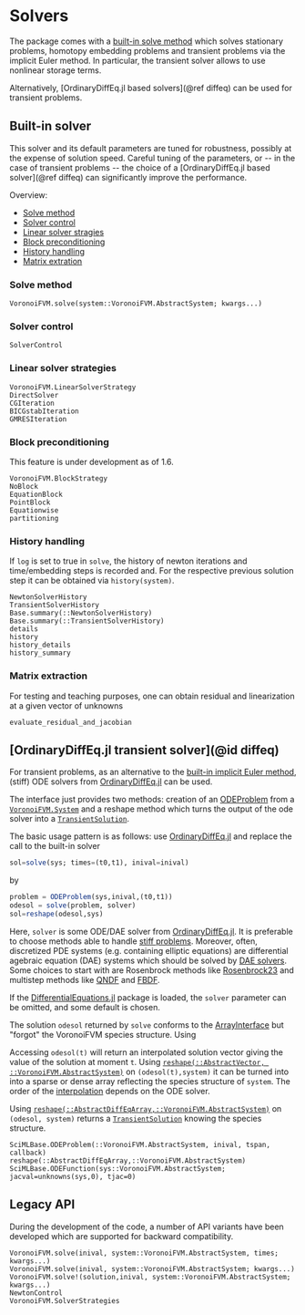 # Solvers

The package comes with a [built-in solve method](@ref "Built-in solver") which solves 
stationary problems, homotopy embedding problems and transient problems 
via the implicit Euler method. In particular, the transient solver allows to use
nonlinear storage terms.

Alternatively, [OrdinaryDiffEq.jl based solvers](@ref diffeq) can be used 
for transient problems.


## Built-in solver
This solver and its default parameters are tuned for robustness,
possibly at the expense of solution speed. Careful tuning of the parameters, or -- in the case of transient problems --
the choice of a [OrdinaryDiffEq.jl based solver](@ref diffeq) can significantly improve the performance.

Overview:
- [Solve method](@ref "Solve method")
- [Solver  control](@ref "Solver control")
- [Linear solver stragies](@ref "Linear solver strategies")
- [Block preconditioning](@ref "Block preconditioning")
- [History handling](@ref "History handling")
- [Matrix extration](@ref "Matrix extraction")

### Solve method
```@docs
VoronoiFVM.solve(system::VoronoiFVM.AbstractSystem; kwargs...)
``` 

### Solver control
```@docs 
SolverControl
```


### Linear solver strategies
```@docs
VoronoiFVM.LinearSolverStrategy
DirectSolver
CGIteration
BICGstabIteration
GMRESIteration
```

### Block preconditioning
This feature is under development as of 1.6.
```@docs
VoronoiFVM.BlockStrategy
NoBlock
EquationBlock
PointBlock
Equationwise
partitioning
```



### History handling
If `log` is set to true in `solve`, the history of newton iterations and  time/embedding
steps is recorded and. For the respective previous solution step it can be obtained via
`history(system)`.

```@docs
NewtonSolverHistory
TransientSolverHistory
Base.summary(::NewtonSolverHistory)
Base.summary(::TransientSolverHistory)
details
history
history_details
history_summary
```



### Matrix extraction
For testing and teaching purposes, one can obtain residual and linearization at a given vector of unknowns

```@docs
evaluate_residual_and_jacobian
```

## [OrdinaryDiffEq.jl transient solver](@id diffeq)

For transient problems, as an alternative to the [built-in implicit Euler method](@ref "Built-in solver"), (stiff) ODE solvers from 
[OrdinaryDiffEq.jl](https://github.com/SciML/OrdinaryDiffEq.jl)  can be used.

The interface just provides two methods: creation of an [ODEProblem](https://diffeq.sciml.ai/stable/basics/overview/#Defining-Problems) from a [`VoronoiFVM.System`](@ref) and a reshape method
which turns the output of the ode solver into a [`TransientSolution`](@ref).

The basic usage pattern is as follows: use [OrdinaryDiffEq.jl](https://github.com/SciML/OrdinaryDiffEq.jl) and replace the call to the built-in solver
```julia
sol=solve(sys; times=(t0,t1), inival=inival)
```
by
```julia
problem = ODEProblem(sys,inival,(t0,t1))
odesol = solve(problem, solver)
sol=reshape(odesol,sys)
```
Here, `solver` is some  ODE/DAE solver from [OrdinaryDiffEq.jl](https://github.com/SciML/OrdinaryDiffEq.jl).
It is preferable to choose methods able to handle [stiff problems](https://diffeq.sciml.ai/stable/solvers/ode_solve/#Stiff-Problems).
Moreover, often, discretized PDE systems (e.g. containing elliptic equations) are differential agebraic equation (DAE) systems 
which should be solved by [DAE solvers](https://diffeq.sciml.ai/stable/solvers/dae_solve/).
Some choices to start with are Rosenbrock methods like 
[Rosenbrock23](https://docs.sciml.ai/DiffEqDocs/stable/solvers/dae_solve/#Rosenbrock-W-Methods)
and multistep methods like [QNDF](https://docs.sciml.ai/DiffEqDocs/stable/solvers/dae_solve/#Multistep-Methods)
and [FBDF](https://docs.sciml.ai/DiffEqDocs/stable/solvers/dae_solve/#Multistep-Methods).

If the [DifferentialEquations.jl](https://github.com/SciML/DifferentialEquations.jl)
package is loaded, the `solver` parameter can be omitted, and some default is chosen.

The solution `odesol` returned by `solve` conforms to the [ArrayInterface](https://docs.sciml.ai/DiffEqDocs/stable/basics/solution/#Array-Interface)
but "forgot" the VoronoiFVM species structure. Using 

Accessing `odesol(t)` will return an interpolated solution vector giving
the value of the solution at moment `t`. Using [`reshape(::AbstractVector, ::VoronoiFVM.AbstractSystem)`](@ref) on `(odesol(t),system)` it can be turned into into a
sparse or dense array reflecting the species structure of `system`. The order of the [interpolation](https://docs.sciml.ai/DiffEqDocs/stable/basics/solution/#Interpolations-and-Calculating-Derivatives)
depends on the ODE solver.

Using [`reshape(::AbstractDiffEqArray,::VoronoiFVM.AbstractSystem)`](@ref) on `(odesol, system)` returns a [`TransientSolution`](@ref) knowing
the species structure.

```@docs
SciMLBase.ODEProblem(::VoronoiFVM.AbstractSystem, inival, tspan, callback)
reshape(::AbstractDiffEqArray,::VoronoiFVM.AbstractSystem)
SciMLBase.ODEFunction(sys::VoronoiFVM.AbstractSystem; jacval=unknowns(sys,0), tjac=0)
```



## Legacy API
During the development of the code, a number of API variants have been developed which 
are supported for backward compatibility.

```@docs
VoronoiFVM.solve(inival, system::VoronoiFVM.AbstractSystem, times; kwargs...)
VoronoiFVM.solve(inival, system::VoronoiFVM.AbstractSystem; kwargs...)
VoronoiFVM.solve!(solution,inival, system::VoronoiFVM.AbstractSystem; kwargs...)
NewtonControl
VoronoiFVM.SolverStrategies
``` 



